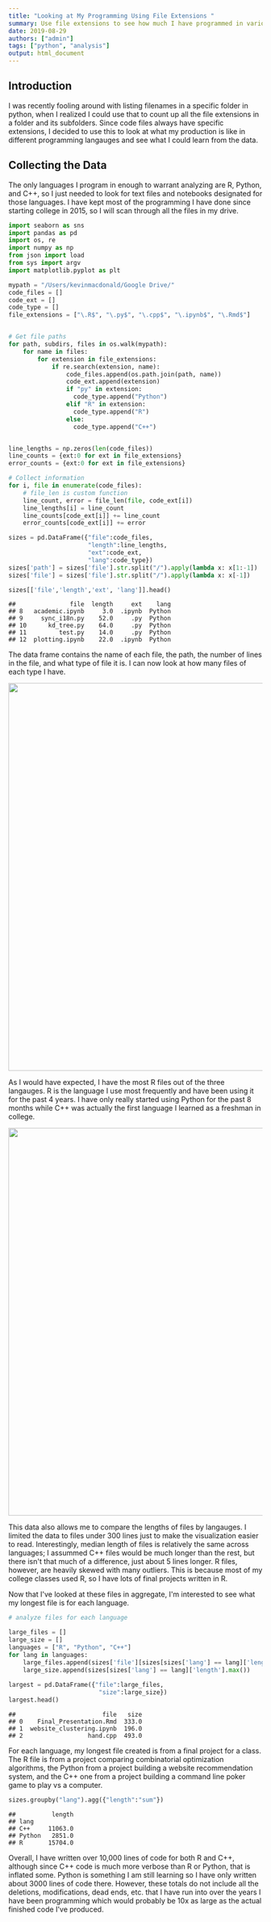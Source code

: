 ```yaml
---
title: "Looking at My Programming Using File Extensions "
summary: Use file extensions to see how much I have programmed in various languages
date: 2019-08-29
authors: ["admin"]
tags: ["python", "analysis"]
output: html_document
---
```




## Introduction

I was recently fooling around with listing filenames in a specific folder in python, when I realized I could use that to count up all the file extensions in a folder and its subfolders. Since code files always have specific extensions, I decided to use this to look at what my production is like in different programming langauges and see what I could learn from the data.

## Collecting the Data

The only languages I program in enough to warrant analyzing are R, Python, and C++, so I just needed to look for text files and notebooks designated for those languages. I have kept most of the programming I have done since starting college in 2015, so I will scan through all the files in my drive.



```python
import seaborn as sns
import pandas as pd
import os, re
import numpy as np
from json import load
from sys import argv
import matplotlib.pyplot as plt
```




```python
mypath = "/Users/kevinmacdonald/Google Drive/"
code_files = []
code_ext = []
code_type = []
file_extensions = ["\.R$", "\.py$", "\.cpp$", "\.ipynb$", "\.Rmd$"]


# Get file paths
for path, subdirs, files in os.walk(mypath):
    for name in files:
        for extension in file_extensions:
            if re.search(extension, name):
                code_files.append(os.path.join(path, name))
                code_ext.append(extension)
                if "py" in extension:
                  code_type.append("Python")
                elif "R" in extension:
                  code_type.append("R")
                else:
                  code_type.append("C++")


line_lengths = np.zeros(len(code_files))
line_counts = {ext:0 for ext in file_extensions}
error_counts = {ext:0 for ext in file_extensions}

# Collect information
for i, file in enumerate(code_files):
    # file_len is custom function
    line_count, error = file_len(file, code_ext[i])
    line_lengths[i] = line_count
    line_counts[code_ext[i]] += line_count
    error_counts[code_ext[i]] += error

sizes = pd.DataFrame({"file":code_files, 
                      "length":line_lengths, 
                      "ext":code_ext,
                      "lang":code_type})
sizes['path'] = sizes['file'].str.split("/").apply(lambda x: x[1:-1])
sizes['file'] = sizes['file'].str.split("/").apply(lambda x: x[-1])
```


```python
sizes[['file','length','ext', 'lang']].head()
```

```
##               file  length     ext    lang
## 8   academic.ipynb     3.0  .ipynb  Python
## 9     sync_i18n.py    52.0     .py  Python
## 10      kd_tree.py    64.0     .py  Python
## 11         test.py    14.0     .py  Python
## 12  plotting.ipynb    22.0  .ipynb  Python
```
The data frame contains the name of each file, the path, the number of lines in the file, and what type of file it is. I can now look at how many files of each type I have.

<img src="/www.kevinmacdonald.me/post/code_analysis_files/figure-html/bar_plot-1.png" width="768" style="display: block; margin: auto;" />

As I would have expected, I have the most R files out of the three langauges. R is the language I use most frequently and have been using it for the past 4 years. I have only really started using Python for the past 8 months while C++ was actually the first language I learned as a freshman in college. 

<img src="/www.kevinmacdonald.me/post/code_analysis_files/figure-html/box_plot-1.png" width="768" style="display: block; margin: auto;" />

This data also allows me to compare the lengths of files by langauges. I limited the data to files under 300 lines just to make the visualization easier to read. Interestingly, median length of files is relatively the same across languages; I assummed C++ files would be much longer than the rest, but there isn't that much of a difference, just about 5 lines longer. R files, however, are heavily skewed with many outliers. This is because most of my college classes  used R, so I have lots of final projects written in R. 

Now that I've looked at these files in aggregate, I'm interested to see what my longest file is for each language.


```python
# analyze files for each language

large_files = []
large_size = []
languages = ["R", "Python", "C++"]
for lang in languages:
    large_files.append(sizes['file'][sizes[sizes['lang'] == lang]['length'].idxmax()].split("/")[-1])
    large_size.append(sizes[sizes['lang'] == lang]['length'].max())
    
largest = pd.DataFrame({"file":large_files,
                         "size":large_size})
largest.head()
```

```
##                        file   size
## 0    Final_Presentation.Rmd  333.0
## 1  website_clustering.ipynb  196.0
## 2                  hand.cpp  493.0
```

For each language, my longest file created is from a final project for a class. The R file is from a project comparing combinatorial optimization algorithms, the Python from a project building a website recommendation system, and the C++ one from a project building a command line poker game to play vs a computer. 

```python
sizes.groupby("lang").agg({"length":"sum"})
```

```
##          length
## lang           
## C++     11063.0
## Python   2851.0
## R       15704.0
```

Overall, I have written over 10,000 lines of code for both R and C++, although since C++ code is much more verbose than R or Python, that is inflated some. Python is something I am still learning so I have only written about 3000 lines of code there. However, these totals do not include all the deletions, modifications, dead ends, etc. that I have run into over the years I have been programming which would probably be 10x as large as the actual finished code I've produced.
